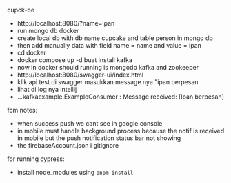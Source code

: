 cupck-be

- http://localhost:8080/?name=ipan
- run mongo db docker
- create local db with db name cupcake and table person in mongo db
- then add manually data with field name = name and value = ipan
- cd docker 
- docker compose up -d buat install kafka
- now in docker should running is mongodb kafka and zookeeper
- http://localhost:8080/swagger-ui/index.html
- klik api test di swagger masukkan message nya "ipan berpesan
- lihat di log nya intellij 
- ...kafkaexample.ExampleConsumer    : Message received: [Ipan berpesan]

fcm notes:
- when success push we cant see in google console
- in mobile must handle background process because the notif is received in mobile but the push notification status bar not showing
- the firebaseAccount.json i gitignore

for running cypress:
- install node_modules using ```pnpm install```